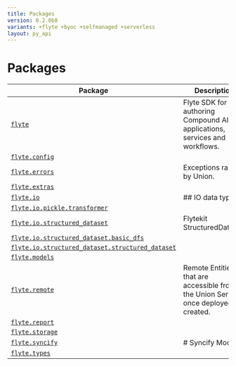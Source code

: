 ```yaml
---
title: Packages
version: 0.2.0b8
variants: +flyte +byoc +selfmanaged +serverless
layout: py_api
---
```


# Packages

| Package | Description |
|-|-|
| [`flyte`](flyte) | Flyte SDK for authoring Compound AI applications, services and workflows. |
| [`flyte.config`](flyte.config) |  |
| [`flyte.errors`](flyte.errors) | Exceptions raised by Union. |
| [`flyte.extras`](flyte.extras) |  |
| [`flyte.io`](flyte.io) | ## IO data types. |
| [`flyte.io.pickle.transformer`](flyte.io.pickle.transformer) |  |
| [`flyte.io.structured_dataset`](flyte.io.structured_dataset) | Flytekit StructuredDataset. |
| [`flyte.io.structured_dataset.basic_dfs`](flyte.io.structured_dataset.basic_dfs) |  |
| [`flyte.io.structured_dataset.structured_dataset`](flyte.io.structured_dataset.structured_dataset) |  |
| [`flyte.models`](flyte.models) |  |
| [`flyte.remote`](flyte.remote) | Remote Entities that are accessible from the Union Server once deployed or created. |
| [`flyte.report`](flyte.report) |  |
| [`flyte.storage`](flyte.storage) |  |
| [`flyte.syncify`](flyte.syncify) | # Syncify Module. |
| [`flyte.types`](flyte.types) |  |
